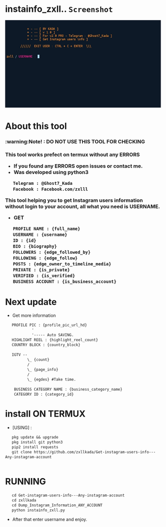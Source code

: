 # instainfo_zxll..  ``Screenshot``
![zxllkada_TOLL](zxllkada/Screenshot_Zxllkada.png)

# About this tool

<h3>:warning:Note! : DO NOT USE THIS TOOL FOR CHECKING <h3>

This tool works prefect on termux without any ERRORS
* If you found any ERRORS open issues or contact me.
* Was developed using python3

```
   Telegram : @Ghost7_Kada
   Facebook : Facebook.com/zxlll
```

This tool helping you to get Instagram users information without login to your account,
all what you need is USERNAME.

* GET 
```
   PROFILE NAME : {full_name}
   USERNAME : {username}
   ID : {id}
   BIO : {biography}
   FOLLOWERS : {edge_followed_by}
   FOLLOWING : {edge_follow}
   POSTS : {edge_owner_to_timeline_media}
   PRIVATE : {is_private}
   VERIFIED : {is_verified}
   BUSINESS ACCOUNT : {is_business_account}
```
# Next update 
* Get more information 
``` 
   PROFILE PIC : {profile_pic_url_hd}
            '
            '----- Auto SAVING.
   HIGHLIGHT REEL : {highlight_reel_count}
   COUNTRY BLOCK : {country_block}

   IGTV --
          \_ {count}
          /
          \_ {page_info}
          /
          \_ {egdes} #Take time.
   
    BUSINESS CATEGORY NAME : {business_category_name}
    CATEGORY ID : {category_id}
```
# install ON TERMUX
* [USING] :
```
   pkg update && upgrade
   pkg install git python3
   pip2 install requests
   git clone https://github.com/zxllkada/Get-instagram-users-info---Any-instagram-account
   
```
# RUNNING
```
   cd Get-instagram-users-info---Any-instagram-account
   cd zxllkada
   cd Dump_Instagram_Information_ANY_ACCOUNT
   python instainfo_zxll.py
```
* After that enter username and enjoy.
